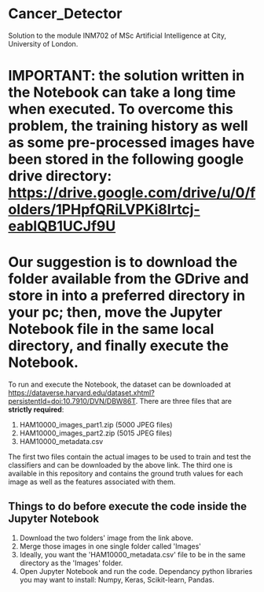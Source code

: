 # Cancer_Detector

Solution to the module INM702 of MSc Artificial Intelligence at City, University of London.

# IMPORTANT: the solution written in the Notebook can take a long time when executed. To overcome this problem, the training history as well as some pre-processed images have been stored in the following google drive directory: https://drive.google.com/drive/u/0/folders/1PHpfQRiLVPKi8Irtcj-eabIQB1UCJf9U
# Our suggestion is to download the folder available from the GDrive and store in into a preferred directory in your pc; then, move the Jupyter Notebook file in the same local directory, and finally execute the Notebook.

To run and execute the Notebook, the dataset can be downloaded at https://dataverse.harvard.edu/dataset.xhtml?persistentId=doi:10.7910/DVN/DBW86T. There are three files that are **strictly required**:

1. HAM10000_images_part1.zip (5000 JPEG files)
2. HAM10000_images_part2.zip (5015 JPEG files)
3. HAM10000_metadata.csv

The first two files contain the actual images to be used to train and test the classifiers and can be downloaded by the above link. The third one is available in this repository and contains the ground truth values for each image as well as the features associated with them.

## Things to do before execute the code inside the Jupyter Notebook

1. Download the two folders' image from the link above.
2. Merge those images in one single folder called 'Images'
3. Ideally, you want the 'HAM10000_metadata.csv' file to be in the same directory as the 'Images' folder.
4. Open Jupyter Notebook and run the code. Dependancy python libraries you may want to install: Numpy, Keras, Scikit-learn, Pandas.

